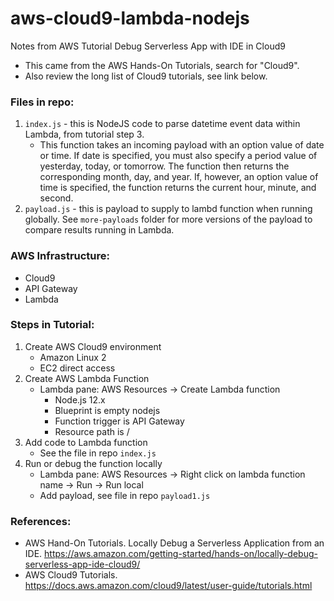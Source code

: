 # aws-cloud9-lambda-nodejs
Notes from AWS Tutorial Debug Serverless App with IDE in Cloud9

* This came from the AWS Hands-On Tutorials, search for "Cloud9".
* Also review the long list of Cloud9 tutorials, see link below.

### Files in repo:
1. `index.js` - this is NodeJS code to parse datetime event data within Lambda, from tutorial step 3.  
    * This function takes an incoming payload with an option value of date or time. If date is specified, you must also specify a period value of yesterday, today, or tomorrow. The function then returns the corresponding month, day, and year. If, however, an option value of time is specified, the function returns the current hour, minute, and second. 
1. `payload.js` - this is payload to supply to lambd function when running globally.  See `more-payloads` folder for more versions of the payload to compare results running in Lambda.

### AWS Infrastructure: 
* Cloud9
* API Gateway
* Lambda

### Steps in Tutorial:
1. Create AWS Cloud9 environment
   * Amazon Linux 2
   * EC2 direct access
1. Create AWS Lambda Function
   * Lambda pane: AWS Resources -> Create Lambda function
      * Node.js 12.x
      * Blueprint is empty nodejs
      * Function trigger is API Gateway
      * Resource path is /
1. Add code to Lambda function
   * See the file in repo `index.js`
1. Run or debug the function locally
   * Lambda pane: AWS Resources -> Right click on lambda function name -> Run -> Run local
   * Add payload, see file in repo `payload1.js`
   

### References:
* AWS Hand-On Tutorials.  Locally Debug a Serverless Application from an IDE.  https://aws.amazon.com/getting-started/hands-on/locally-debug-serverless-app-ide-cloud9/
* AWS Cloud9 Tutorials.  https://docs.aws.amazon.com/cloud9/latest/user-guide/tutorials.html
